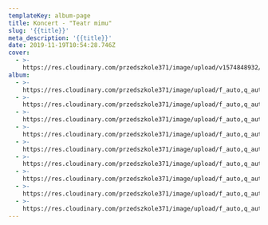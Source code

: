 ```yaml
---
templateKey: album-page
title: Koncert - "Teatr mimu"
slug: '{{title}}'
meta_description: '{{title}}'
date: 2019-11-19T10:54:28.746Z
cover:
  - >-
    https://res.cloudinary.com/przedszkole371/image/upload/v1574848932/Albumy%20zdj%C4%99%C4%87/2019/Koncert%20-%20%22Teatr%20Mimu%22/aciqv2e6vynijgpujagx.jpg
album:
  - >-
    https://res.cloudinary.com/przedszkole371/image/upload/f_auto,q_auto/c_fill,w_1200/v1574848932/Albumy%20zdj%C4%99%C4%87/2019/Koncert%20-%20%22Teatr%20Mimu%22/aciqv2e6vynijgpujagx.jpg
  - >-
    https://res.cloudinary.com/przedszkole371/image/upload/f_auto,q_auto/c_fill,w_1200/v1574848926/Albumy%20zdj%C4%99%C4%87/2019/Koncert%20-%20%22Teatr%20Mimu%22/qmfxiffkifopmove4swd.jpg
  - >-
    https://res.cloudinary.com/przedszkole371/image/upload/f_auto,q_auto/c_fill,w_1200/v1574848908/Albumy%20zdj%C4%99%C4%87/2019/Koncert%20-%20%22Teatr%20Mimu%22/w5yh2bszcdxkzptzvurn.jpg
  - >-
    https://res.cloudinary.com/przedszkole371/image/upload/f_auto,q_auto/c_fill,w_1200/v1574848906/Albumy%20zdj%C4%99%C4%87/2019/Koncert%20-%20%22Teatr%20Mimu%22/fe7xicsps6lcnv1shk7i.jpg
  - >-
    https://res.cloudinary.com/przedszkole371/image/upload/f_auto,q_auto/c_fill,w_1200/v1574848905/Albumy%20zdj%C4%99%C4%87/2019/Koncert%20-%20%22Teatr%20Mimu%22/ztq3ldv4pdynocb5pcpa.jpg
  - >-
    https://res.cloudinary.com/przedszkole371/image/upload/f_auto,q_auto/c_fill,w_1200/v1574848900/Albumy%20zdj%C4%99%C4%87/2019/Koncert%20-%20%22Teatr%20Mimu%22/baxoat7djhbon2uygw6k.jpg
  - >-
    https://res.cloudinary.com/przedszkole371/image/upload/f_auto,q_auto/c_fill,w_1200/v1574848888/Albumy%20zdj%C4%99%C4%87/2019/Koncert%20-%20%22Teatr%20Mimu%22/af326vcujnkmhxsoupvm.jpg
  - >-
    https://res.cloudinary.com/przedszkole371/image/upload/f_auto,q_auto/c_fill,w_1200/v1574848886/Albumy%20zdj%C4%99%C4%87/2019/Koncert%20-%20%22Teatr%20Mimu%22/wcwn7btuohijmhedcqu4.jpg
  - >-
    https://res.cloudinary.com/przedszkole371/image/upload/f_auto,q_auto/c_fill,w_1200/v1574848880/Albumy%20zdj%C4%99%C4%87/2019/Koncert%20-%20%22Teatr%20Mimu%22/kq45lzvflv8rv0iflvhj.jpg
---
```


